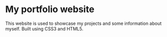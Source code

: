 # My portfolio website

This website is used to showcase my projects and some information about myself. Built using CSS3 and HTML5.
